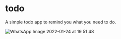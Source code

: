 # todo
A simple todo app to remind you what you need to do.

![WhatsApp Image 2022-01-24 at 19 51 48](https://user-images.githubusercontent.com/82956033/150800376-c8f8b7d3-fbfc-456e-8173-f235aeb9e816.jpeg)
